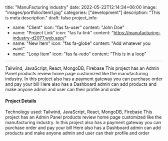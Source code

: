 title: "ManuFacturing industry"
date: 2022-05-22T12:14:34+06:00
image: "images/portfolio/item1.jpg"
categories: ["development"]
description: "This is meta description."
draft: false
project_info:
- name: "Client"
  icon: "fas fa-user"
  content: "John Doe"
- name: "Project Link"
  icon: "fas fa-link"
  content: "https://manufacturing-industry-d2077.web.app/"
- name: "New Item"
  icon: "fas fa-globe"
  content: "Add whatever you want"
- name: "Loop Item"
  icon: "fas fa-redo"
  content: "This is in a loop"
---

Tailwind, JavaScript, React, MongoDB, Firebase
This project has an Admin Panel products review home page customized like the manufacturing industry.
In this project also has a payment gateway you can purchase order and pay your bill
Here also has a Dashboard admin can add products and make anyone admin and user can their profile and order 



#### Project Details

Technology used: Tailwind, JavaScript, React, MongoDB, Firebase
This project has an Admin Panel products review home page customized like the manufacturing industry.
In this project also has a payment gateway you can purchase order and pay your bill
Here also has a Dashboard admin can add products and make anyone admin and user can their profile and order 